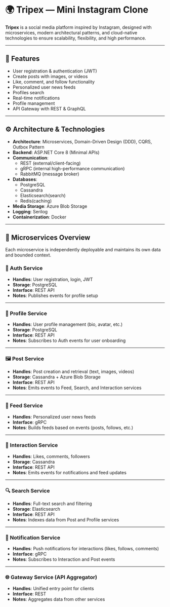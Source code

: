 # 🌍 Tripex — Mini Instagram Clone

**Tripex** is a social media platform inspired by Instagram, designed with microservices, modern architectural patterns, and cloud-native technologies to ensure scalability, flexibility, and high performance.

---

## 🚀 Features

- User registration & authentication (JWT)
- Create posts with images, or videos
- Like, comment, and follow functionality
- Personalized user news feeds
- Profiles search
- Real-time notifications
- Profile management
- API Gateway with REST & GraphQL

---

## ⚙️ Architecture & Technologies

- **Architecture**: Microservices, Domain-Driven Design (DDD), CQRS, Outbox Pattern
- **Backend**: ASP.NET Core 8 (Minimal APIs)
- **Communication**:
  - REST (external/client-facing)
  - gRPC (internal high-performance communication)
  - RabbitMQ (message broker)
- **Databases**:
  - PostgreSQL 
  - Cassandra
  - Elasticsearch(search)
  - Redis(caching)
- **Media Storage**: Azure Blob Storage
- **Logging**: Serilog
- **Containerization**: Docker

---

## 🧩 Microservices Overview

Each microservice is independently deployable and maintains its own data and bounded context.

### 🔐 Auth Service
- **Handles**: User registration, login, JWT
- **Storage**: PostgreSQL
- **Interface**: REST API
- **Notes**: Publishes events for profile setup

---

### 👤 Profile Service
- **Handles**: User profile management (bio, avatar, etc.)
- **Storage**: PostgreSQL
- **Interface**: REST API
- **Notes**: Subscribes to Auth events for user onboarding

---

### 🖼️ Post Service
- **Handles**: Post creation and retrieval (text, images, videos)
- **Storage**: Cassandra + Azure Blob Storage
- **Interface**: REST API
- **Notes**: Emits events to Feed, Search, and Interaction services

---

### 📰 Feed Service
- **Handles**: Personalized user news feeds
- **Interface**: gRPC
- **Notes**: Builds feeds based on events (posts, follows, etc.)

---

### 💬 Interaction Service
- **Handles**: Likes, comments, followers
- **Storage**: Cassandra
- **Interface**: REST API
- **Notes**: Emits events for notifications and feed updates

---

### 🔍 Search Service
- **Handles**: Full-text search and filtering 
- **Storage**: Elasticsearch
- **Interface**: REST API
- **Notes**: Indexes data from Post and Profile services

---

### 🔔 Notification Service
- **Handles**: Push notifications for interactions (likes, follows, comments)
- **Interface**: gRPC
- **Notes**: Subscribes to Interaction and Post events

---

### 🌐 Gateway Service (API Aggregator)
- **Handles**: Unified entry point for clients
- **Interface**: REST
- **Notes**: Aggregates data from other services
